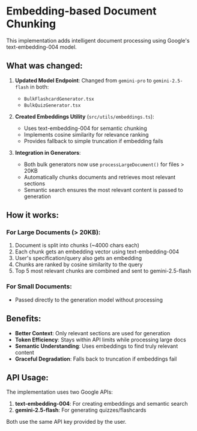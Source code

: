 # Embedding-based Document Chunking

This implementation adds intelligent document processing using Google's text-embedding-004 model.

## What was changed:

1. **Updated Model Endpoint**: Changed from `gemini-pro` to `gemini-2.5-flash` in both:
   - `BulkFlashcardGenerator.tsx`
   - `BulkQuizGenerator.tsx`

2. **Created Embeddings Utility** (`src/utils/embeddings.ts`):
   - Uses text-embedding-004 for semantic chunking
   - Implements cosine similarity for relevance ranking
   - Provides fallback to simple truncation if embedding fails

3. **Integration in Generators**:
   - Both bulk generators now use `processLargeDocument()` for files > 20KB
   - Automatically chunks documents and retrieves most relevant sections
   - Semantic search ensures the most relevant content is passed to generation

## How it works:

### For Large Documents (> 20KB):
1. Document is split into chunks (~4000 chars each)
2. Each chunk gets an embedding vector using text-embedding-004
3. User's specification/query also gets an embedding
4. Chunks are ranked by cosine similarity to the query
5. Top 5 most relevant chunks are combined and sent to gemini-2.5-flash

### For Small Documents:
- Passed directly to the generation model without processing

## Benefits:

- **Better Context**: Only relevant sections are used for generation
- **Token Efficiency**: Stays within API limits while processing large docs
- **Semantic Understanding**: Uses embeddings to find truly relevant content
- **Graceful Degradation**: Falls back to truncation if embeddings fail

## API Usage:

The implementation uses two Google APIs:
1. **text-embedding-004**: For creating embeddings and semantic search
2. **gemini-2.5-flash**: For generating quizzes/flashcards

Both use the same API key provided by the user.
